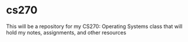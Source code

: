 # cs270

This will be a repository for my CS270: Operating Systems class that will hold my notes, assignments, and other resources
